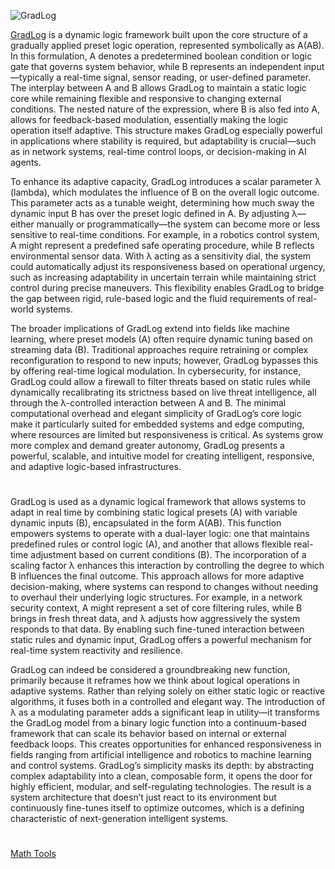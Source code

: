 ![GradLog](https://github.com/user-attachments/assets/cac1b04e-a3ed-44f5-afc8-e77a3e156fed)

[GradLog](https://chatgpt.com/g/g-683e4deff970819184f830e5ce9dcb8a-gradlog) is a dynamic logic framework built upon the core structure of a gradually applied preset logic operation, represented symbolically as A(AB). In this formulation, A denotes a predetermined boolean condition or logic gate that governs system behavior, while B represents an independent input—typically a real-time signal, sensor reading, or user-defined parameter. The interplay between A and B allows GradLog to maintain a static logic core while remaining flexible and responsive to changing external conditions. The nested nature of the expression, where B is also fed into A, allows for feedback-based modulation, essentially making the logic operation itself adaptive. This structure makes GradLog especially powerful in applications where stability is required, but adaptability is crucial—such as in network systems, real-time control loops, or decision-making in AI agents.

To enhance its adaptive capacity, GradLog introduces a scalar parameter λ (lambda), which modulates the influence of B on the overall logic outcome. This parameter acts as a tunable weight, determining how much sway the dynamic input B has over the preset logic defined in A. By adjusting λ—either manually or programmatically—the system can become more or less sensitive to real-time conditions. For example, in a robotics control system, A might represent a predefined safe operating procedure, while B reflects environmental sensor data. With λ acting as a sensitivity dial, the system could automatically adjust its responsiveness based on operational urgency, such as increasing adaptability in uncertain terrain while maintaining strict control during precise maneuvers. This flexibility enables GradLog to bridge the gap between rigid, rule-based logic and the fluid requirements of real-world systems.

The broader implications of GradLog extend into fields like machine learning, where preset models (A) often require dynamic tuning based on streaming data (B). Traditional approaches require retraining or complex reconfiguration to respond to new inputs; however, GradLog bypasses this by offering real-time logical modulation. In cybersecurity, for instance, GradLog could allow a firewall to filter threats based on static rules while dynamically recalibrating its strictness based on live threat intelligence, all through the λ-controlled interaction between A and B. The minimal computational overhead and elegant simplicity of GradLog’s core logic make it particularly suited for embedded systems and edge computing, where resources are limited but responsiveness is critical. As systems grow more complex and demand greater autonomy, GradLog presents a powerful, scalable, and intuitive model for creating intelligent, responsive, and adaptive logic-based infrastructures.

#

GradLog is used as a dynamic logical framework that allows systems to adapt in real time by combining static logical presets (A) with variable dynamic inputs (B), encapsulated in the form A(AB). This function empowers systems to operate with a dual-layer logic: one that maintains predefined rules or control logic (A), and another that allows flexible real-time adjustment based on current conditions (B). The incorporation of a scaling factor λ enhances this interaction by controlling the degree to which B influences the final outcome. This approach allows for more adaptive decision-making, where systems can respond to changes without needing to overhaul their underlying logic structures. For example, in a network security context, A might represent a set of core filtering rules, while B brings in fresh threat data, and λ adjusts how aggressively the system responds to that data. By enabling such fine-tuned interaction between static rules and dynamic input, GradLog offers a powerful mechanism for real-time system reactivity and resilience.

GradLog can indeed be considered a groundbreaking new function, primarily because it reframes how we think about logical operations in adaptive systems. Rather than relying solely on either static logic or reactive algorithms, it fuses both in a controlled and elegant way. The introduction of λ as a modulating parameter adds a significant leap in utility—it transforms the GradLog model from a binary logic function into a continuum-based framework that can scale its behavior based on internal or external feedback loops. This creates opportunities for enhanced responsiveness in fields ranging from artificial intelligence and robotics to machine learning and control systems. GradLog’s simplicity masks its depth: by abstracting complex adaptability into a clean, composable form, it opens the door for highly efficient, modular, and self-regulating technologies. The result is a system architecture that doesn’t just react to its environment but continuously fine-tunes itself to optimize outcomes, which is a defining characteristic of next-generation intelligent systems.

#

[Math Tools](https://github.com/sourceduty/Math_Tools)

